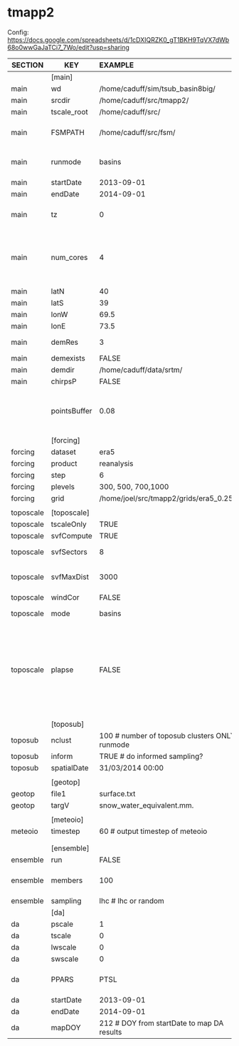 # tmapp2

Config:
https://docs.google.com/spreadsheets/d/1cDXIQRZK0_gT1BKH9TqVX7dWb68o0wwGaJaTCi7_7Wo/edit?usp=sharing

|  SECTION | KEY | EXAMPLE | OPTIONS | UNITS | RUNMODE | DEPENDENCY | COMMENTS |
| --- | --- | :--- | --- | --- | --- | --- | --- |
|   | [main] |  |  |  |  |  |  |
|  main | wd | /home/caduff/sim/tsub_basin8big/ |  |  | ALL |  |  |
|  main | srcdir | /home/caduff/src/tmapp2/ |  |  | ALL |  |  |
|  main | tscale_root | /home/caduff/src/ |  |  | ALL |  |  |
|  main | FSMPATH | /home/caduff/src/fsm/ |  |  | ALL |  |location of executable "FSM"  |
|  main | runmode | basins | "basins" "grid" "points" "points_sparse" |  | ALL |  |  |
|  main | startDate | 2013-09-01 |  |  | ALL |  |  |
|  main | endDate | 2014-09-01 |  |  | ALL |  |  |
|  main | tz | 0 |  |  | ALL |  | check and fix if necssary |
|  main | num_cores | 4 |  |  |  |  | required? fix in era download as max permissible jobs |
|  main | latN | 40 |  | degrees |  |  |  |
|  main | latS | 39 |  | degrees |  |  |  |
|  main | lonW | 69.5 |  | degrees |  |  |  |
|  main | lonE | 73.5 |  | degrees |  |  |  |
|  main | demRes | 3 | 1=30m / 3=90m |  |  |  |  |
|  main | demexists | FALSE |  |  |  |  |  |
|  main | demdir | /home/caduff/data/srtm/ |  |  |  |  |  |
|  main | chirpsP | FALSE |  |  |  |  |  |
|   | pointsBuffer | 0.08 |  | degrees |  |  | buffer around point for dem download in lon/lat |
|   | [forcing] |  |  |  |  |  |  |
|  forcing | dataset | era5 | era5' or '' |  |  |  |  |
|  forcing | product | reanalysis |  |  |  |  |  |
|  forcing | step | 6 |  | h |  |  |  |
|  forcing | plevels | 300, 500, 700,1000 |  | mb |  |  |  |
|  forcing | grid | /home/joel/src/tmapp2/grids/era5_0.25.tif |  |  |  |  |  |
|   |  |  |  |  |  |  |  |
|  toposcale | [toposcale] |  |  |  |  |  |  |
|  toposcale | tscaleOnly | TRUE |  |  |  |  |  |
|  toposcale | svfCompute | TRUE |  |  |  |  |  |
|  toposcale | svfSectors | 8 |  |  |  |  | sectors for svf algo |
|  toposcale | svfMaxDist | 3000 |  | m |  |  | max search dist for svf algo (m) |
|  toposcale | windCor | FALSE |  |  |  |  |  |
|  toposcale | mode | basins | "basins" "1d" "3d" |  |  |  |  |
|  toposcale | plapse | FALSE | TRUE FALSE |  |  |  | use Liston scaling (T/F) Ok in moderate topo eg Alps, often nonsense in extreme topo such as HMA |
|   |  |  |  |  |  |  |  |
|   | [toposub] |  |  |  |  |  |  |
|  toposub | nclust | 100 # number of toposub clusters ONLY if runmode | grid' |  |  |  |  |
|  toposub | inform | TRUE # do informed sampling? |  |  |  |  |  |
|  toposub | spatialDate | 31/03/2014 00:00 |  |  |  |  |  |
|   |  |  |  |  |  |  |  |
|   | [geotop] |  |  |  |  |  |  |
|  geotop | file1 | surface.txt |  |  |  |  |  |
|  geotop | targV | snow_water_equivalent.mm. |  |  |  |  |  |
|   |  |  |  |  |  |  |  |
|   | [meteoio] |  |  |  |  |  |  |
|  meteoio | timestep | 60 # output timestep of meteoio |  |  |  |  |  |
|   |  |  |  |  |  |  |  |
|   |  |  |  |  |  |  |  |
|   | [ensemble] |  |  |  |  |  |  |
|  ensemble | run | FALSE |  |  |  |  |  |
|  ensemble | members | 100 |  |  |  | if sampling == lhc then members=9 |  |
|  ensemble | sampling | lhc # lhc or random |  |  |  |  |  |
|   | [da] |  |  |  |  |  |  |
|  da | pscale | 1 |  |  |  |  |  |
|  da | tscale | 0 |  |  |  |  |  |
|  da | lwscale | 0 |  |  |  |  |  |
|  da | swscale | 0 |  |  |  |  |  |
|  da | PPARS | PTSL |  |  |  | if sampling == lhc then PPARS=P |  |
|  da | startDate | 2013-09-01 |  |  |  |  |  |
|  da | endDate | 2014-09-01 |  |  |  |  |  |
|  da | mapDOY | 212 # DOY from startDate to map DA results |  |  |  |  |  |
